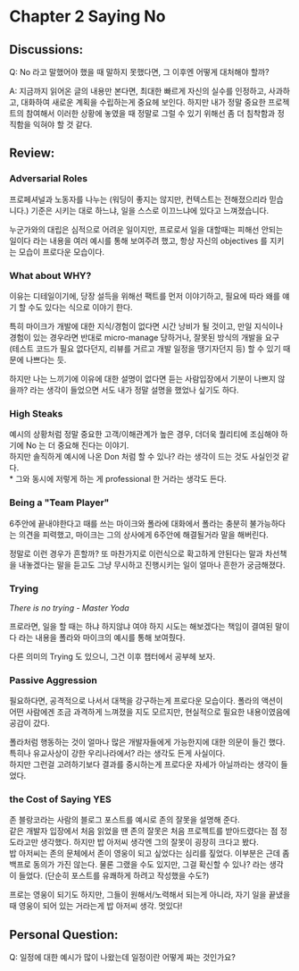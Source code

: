 # Chapter 2 Saying No

## Discussions:
Q: No 라고 말했어야 했을 때 말하지 못했다면, 그 이후엔 어떻게 대처해야 할까?

A: 지금까지 읽어온 글의 내용만 본다면, 최대한 빠르게 자신의 실수를 인정하고, 사과하고, 대화하여 새로운 계획을 수립하는게 중요헤 보인다. 하지만 내가 정말 중요한 프로젝트의 참여해서 이러한 상황에 놓였을 때 정말로 그럴 수 있기 위해선 좀 더 침착함과 정직함을 익혀야 할 것 같다.   

## Review:

### Adversarial Roles
프로페셔널과 노동자를 나누는 (워딩이 좋지는 않지만, 컨텍스트는 전해졌으리라 믿습니다.) 기준은 시키는 대로 하느냐, 일을 스스로 이끄느냐에 있다고 느껴졌습니다.  

누군가와의 대립은 심적으로 어려운 일이지만, 프로로서 일을 대할때는 피해선 안되는 일이다 라는 내용을 여러 예시를 통해 보여주려 했고, 항상 자신의 objectives 를 지키는 모습이 프로다운 모습이다.  

### What about WHY?
이유는 디테일이기에, 당장 설득을 위해선 팩트를 먼저 이야기하고, 필요에 따라 왜를 얘기 할 수도 있다는 식으로 이야기 한다.  

특히 마이크가 개발에 대한 지식/경험이 없다면 시간 낭비가 될 것이고, 만일 지식이나 경험이 있는 경우라면 반대로 micro-manage 당하거나, 잘못된 방식의 개발을 요구 (테스트 코드가 필요 없다던지, 리뷰를 거르고 개발 일정을 땡기자던지 등) 할 수 있기 때문에 나쁘다는 듯.  

하지만 나는 느끼기에 이유에 대한 설명이 없다면 듣는 사람입장에서 기분이 나쁘지 않을까? 라는 생각이 들었으면 서도 내가 정말 설명을 했었나 싶기도 하다.  

### High Steaks
예시의 상황처럼 정말 중요한 고객/이해관계가 높은 경우, 더더욱 퀄리티에 조심해야 하기에 No 는 더 중요해 진다는 이야기.  
하지만 솔직하게 예시에 나온 Don 처럼 할 수 있나? 라는 생각이 드는 것도 사실인것 같다.  
    * 그와 동시에 저렇게 하는 게 professional 한 거라는 생각도 든다.

### Being a "Team Player"
6주안에 끝내야한다고 때를 쓰는 마이크와 폴라에 대화에서 폴라는 충분히 불가능하다는 의견을 피력했고, 마이크는 그의 상사에게 6주안에 해결될거라 말을 해버린다.  

정말로 이런 경우가 흔할까? 또 마찬가지로 이런식으로 확고하게 안된다는 말과 차선책을 내놓겠다는 말을 듣고도 그냥 무시하고 진행시키는 일이 얼마나 흔한가 궁금해졌다.  

### Trying
_There is no trying - Master Yoda_

프로라면, 일을 할 때는 하냐 하지않냐 여야 하지 시도는 해보겠다는 책임이 결여된 말이다 라는 내용을 폴라와 마이크의 예시를 통해 보여줬다.  

다른 의미의 Trying 도 있으니, 그건 이후 챕터에서 공부헤 보자.  

### Passive Aggression
필요하다면, 공격적으로 나서서 대책을 강구하는게 프로다운 모습이다. 폴라의 액션이 어떤 사람에겐 조금 과격하게 느껴졌을 지도 모르지만, 현실적으로 필요한 내용이였음에 공감이 갔다.  

폴라처럼 행동하는 것이 얼마나 많은 개발자들에게 가능한지에 대한 의문이 들긴 했다. 특히나 유교사상이 강한 우리나라에서? 라는 생각도 든게 사실이다.  
하지만 그런걸 고려하기보다 결과를 중시하는게 프로다운 자세가 아닐까라는 생각이 들었다.  

### the Cost of Saying YES
존 블랑코라는 사람의 블로그 포스트를 예시로 존의 잘못을 설명해 준다.  
같은 개발자 입장에서 처음 읽었을 땐 존의 잘못은 처음 프로젝트를 받아드렸다는 점 정도라고만 생각했다. 하지만 밥 아저씨 생각엔 그의 잘못이 굉장히 크다고 봤다.  
밥 아저씨는 존의 문체에서 존이 영웅이 되고 싶었다는 심리를 짚었다. 이부분은 근데 좀 백프로 동의가 가진 않는다. 물론 그랬을 수도 있지만, 그걸 확신할 수 있나? 라는 생각이 들었다. (단순히 포스트를 유쾌하게 하려고 작성했을 수도?)

프로는 영웅이 되기도 하지만, 그들이 원해서/노력해서 되는게 아니라, 자기 일을 끝냈을 때 영웅이 되어 있는 거라는게 밥 아저씨 생각. 멋있다!  

## Personal Question:
Q: 일정에 대한 예시가 많이 나왔는데 일정이란 어떻게 짜는 것인가요?